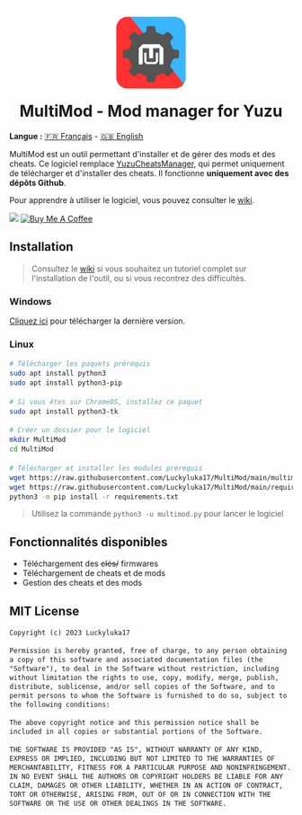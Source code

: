 <h1 align="center"><img src="assets/img/logo.png" width="160px"><br/>MultiMod - Mod manager for Yuzu</h1>

**Langue :** [🇫🇷 Français](https://github.com/Luckyluka17/MultiMod/blob/main/README.md) - [🇬🇧 English](https://github.com/Luckyluka17/MultiMod/blob/main/README_EN.md)


MultiMod est un outil permettant d'installer et de gérer des mods et des cheats. Ce logiciel remplace [YuzuCheatsManager](https://github.com/Luckyluka17/YuzuCheatsManager), qui permet uniquement de télécharger et d'installer des cheats. Il fonctionne **uniquement avec des dépôts Github**. 

Pour apprendre à utiliser le logiciel, vous pouvez consulter le [wiki](https://github.com/Luckyluka17/MultiMod/wiki).

<a href=""><img src="https://www.allkpop.com/upload/2021/01/content/262046/1611711962-discord-button.png" width="105px"></a>
<a href="https://www.buymeacoffee.com/luckyluka17" target="_blank"><img src="https://cdn.buymeacoffee.com/buttons/v2/default-yellow.png" alt="Buy Me A Coffee" width="120px"></a>

## Installation

> Consultez le [wiki](https://github.com/Luckyluka17/MultiMod/wiki) si vous souhaitez un tutoriel complet sur l'installation de l'outil, ou si vous recontrez des difficultés.

### Windows
[Cliquez ici](https://github.com/Luckyluka17/MultiMod/releases/latest/download/multimod.exe) pour télécharger la dernière version.

### Linux
```sh
# Télécharger les paquets prérequis
sudo apt install python3
sudo apt install python3-pip

# Si vous êtes sur ChromeOS, installez ce paquet
sudo apt install python3-tk

# Créer un dossier pour le logiciel
mkdir MultiMod
cd MultiMod

# Télécharger et installer les modules prérequis
wget https://raw.githubusercontent.com/Luckyluka17/MultiMod/main/multimod.py
wget https://raw.githubusercontent.com/Luckyluka17/MultiMod/main/requirements.txt
python3 -m pip install -r requirements.txt
```

> Utilisez la commande `python3 -u multimod.py` pour lancer le logiciel

## Fonctionnalités disponibles

- Téléchargement des ~~clés/~~ firmwares
- Téléchargement de cheats et de mods
- Gestion des cheats et des mods

## MIT License
```
Copyright (c) 2023 Luckyluka17

Permission is hereby granted, free of charge, to any person obtaining a copy of this software and associated documentation files (the "Software"), to deal in the Software without restriction, including without limitation the rights to use, copy, modify, merge, publish, distribute, sublicense, and/or sell copies of the Software, and to permit persons to whom the Software is furnished to do so, subject to the following conditions:

The above copyright notice and this permission notice shall be included in all copies or substantial portions of the Software.

THE SOFTWARE IS PROVIDED "AS IS", WITHOUT WARRANTY OF ANY KIND, EXPRESS OR IMPLIED, INCLUDING BUT NOT LIMITED TO THE WARRANTIES OF MERCHANTABILITY, FITNESS FOR A PARTICULAR PURPOSE AND NONINFRINGEMENT. IN NO EVENT SHALL THE AUTHORS OR COPYRIGHT HOLDERS BE LIABLE FOR ANY CLAIM, DAMAGES OR OTHER LIABILITY, WHETHER IN AN ACTION OF CONTRACT, TORT OR OTHERWISE, ARISING FROM, OUT OF OR IN CONNECTION WITH THE SOFTWARE OR THE USE OR OTHER DEALINGS IN THE SOFTWARE.

```
